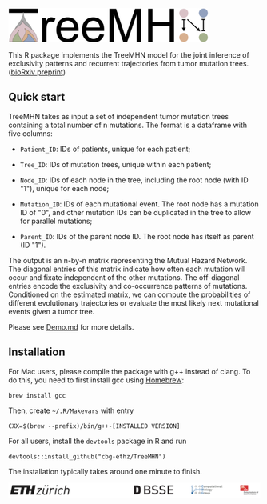 <div align="left">
  <img src="https://github.com/cbg-ethz/TreeMHN/blob/main/figures/TreeMHN_Logo.png", width="400px">
</div>
<p></p>

This R package implements the TreeMHN model for the joint inference of exclusivity patterns and recurrent trajectories from tumor mutation trees. ([bioRxiv preprint](https://doi.org/10.1101/2021.11.04.467347))

## Quick start

TreeMHN takes as input a set of independent tumor mutation trees containing a total number of n mutations. The format is a dataframe with five columns:

- `Patient_ID`: IDs of patients, unique for each patient;

- `Tree_ID`: IDs of mutation trees, unique within each patient;

- `Node_ID`: IDs of each node in the tree, including the root node (with ID "1"), unique for each node;

- `Mutation_ID`: IDs of each mutational event. The root node has a mutation ID of "0", and other mutation IDs can be duplicated in the tree to allow for parallel mutations;

- `Parent_ID`: IDs of the parent node ID. The root node has itself as parent (ID "1").

The output is an n-by-n matrix representing the Mutual Hazard Network. The diagonal entries of this matrix indicate how often each mutation will occur and fixate independent of the other mutations. The off-diagonal entries encode the exclusivity and co-occurrence patterns of mutations. Conditioned on the estimated matrix, we can compute the probabilities of different evolutionary trajectories or evaluate the most likely next mutational events given a tumor tree.

Please see [Demo.md](https://github.com/cbg-ethz/TreeMHN/blob/main/Example/Demo.md) for more details.

## Installation

For Mac users, please compile the package with g++ instead of clang. To do this, you need to first install gcc using [Homebrew](https://formulae.brew.sh/formula/gcc):

```
brew install gcc
```

Then, create `~/.R/Makevars` with entry

```
CXX=$(brew --prefix)/bin/g++-[INSTALLED VERSION]
```

For all users, install the `devtools` package in R and run

```
devtools::install_github("cbg-ethz/TreeMHN")
```

The installation typically takes around one minute to finish.


<div align="left">
  <img src="https://github.com/cbg-ethz/TreeMHN/blob/main/figures/Affiliations.png", width="800px">
</div>
<p></p>
